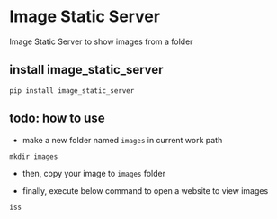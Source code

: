 # Image Static Server

Image Static Server to show images from a folder


## install image_static_server

```
pip install image_static_server
```

## todo: how to use

- make a new folder named `images` in current work path

```
mkdir images
```

- then, copy your image to `images` folder

- finally, execute below command to open a website to view images

```
iss
```


